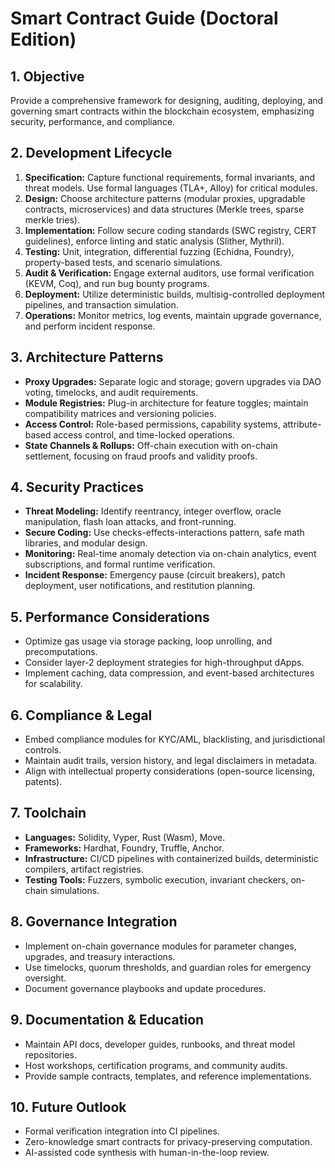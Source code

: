 # Smart Contract Guide (Doctoral Edition)

## 1. Objective
Provide a comprehensive framework for designing, auditing, deploying, and governing smart contracts within the blockchain ecosystem, emphasizing security, performance, and compliance.

## 2. Development Lifecycle
1. **Specification:** Capture functional requirements, formal invariants, and threat models. Use formal languages (TLA+, Alloy) for critical modules.
2. **Design:** Choose architecture patterns (modular proxies, upgradable contracts, microservices) and data structures (Merkle trees, sparse merkle tries).
3. **Implementation:** Follow secure coding standards (SWC registry, CERT guidelines), enforce linting and static analysis (Slither, Mythril).
4. **Testing:** Unit, integration, differential fuzzing (Echidna, Foundry), property-based tests, and scenario simulations.
5. **Audit & Verification:** Engage external auditors, use formal verification (KEVM, Coq), and run bug bounty programs.
6. **Deployment:** Utilize deterministic builds, multisig-controlled deployment pipelines, and transaction simulation.
7. **Operations:** Monitor metrics, log events, maintain upgrade governance, and perform incident response.

## 3. Architecture Patterns
- **Proxy Upgrades:** Separate logic and storage; govern upgrades via DAO voting, timelocks, and audit requirements.
- **Module Registries:** Plug-in architecture for feature toggles; maintain compatibility matrices and versioning policies.
- **Access Control:** Role-based permissions, capability systems, attribute-based access control, and time-locked operations.
- **State Channels & Rollups:** Off-chain execution with on-chain settlement, focusing on fraud proofs and validity proofs.

## 4. Security Practices
- **Threat Modeling:** Identify reentrancy, integer overflow, oracle manipulation, flash loan attacks, and front-running.
- **Secure Coding:** Use checks-effects-interactions pattern, safe math libraries, and modular design.
- **Monitoring:** Real-time anomaly detection via on-chain analytics, event subscriptions, and formal runtime verification.
- **Incident Response:** Emergency pause (circuit breakers), patch deployment, user notifications, and restitution planning.

## 5. Performance Considerations
- Optimize gas usage via storage packing, loop unrolling, and precomputations.
- Consider layer-2 deployment strategies for high-throughput dApps.
- Implement caching, data compression, and event-based architectures for scalability.

## 6. Compliance & Legal
- Embed compliance modules for KYC/AML, blacklisting, and jurisdictional controls.
- Maintain audit trails, version history, and legal disclaimers in metadata.
- Align with intellectual property considerations (open-source licensing, patents).

## 7. Toolchain
- **Languages:** Solidity, Vyper, Rust (Wasm), Move.
- **Frameworks:** Hardhat, Foundry, Truffle, Anchor.
- **Infrastructure:** CI/CD pipelines with containerized builds, deterministic compilers, artifact registries.
- **Testing Tools:** Fuzzers, symbolic execution, invariant checkers, on-chain simulations.

## 8. Governance Integration
- Implement on-chain governance modules for parameter changes, upgrades, and treasury interactions.
- Use timelocks, quorum thresholds, and guardian roles for emergency oversight.
- Document governance playbooks and update procedures.

## 9. Documentation & Education
- Maintain API docs, developer guides, runbooks, and threat model repositories.
- Host workshops, certification programs, and community audits.
- Provide sample contracts, templates, and reference implementations.

## 10. Future Outlook
- Formal verification integration into CI pipelines.
- Zero-knowledge smart contracts for privacy-preserving computation.
- AI-assisted code synthesis with human-in-the-loop review.
